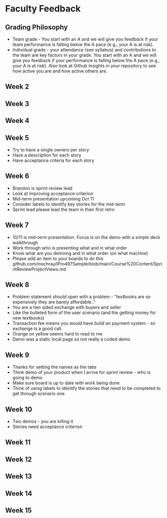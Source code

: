 # Faculty Feedback #

## Grading Philosophy ##
- Team grade - You start with an A and we will give you feedback if your team performance is falling below the A pace (e.g., your A is at risk).
- Individual grade - your attendance (see syllabus) and contributions to the team are key factors in your grade.  You start with an A and we will give you feedback if your performance is falling below the A pace (e.g., your A is at risk).  Also look at Github Insights in your repository to see how active you are and how active others are.

## Week 2 ##

## Week 3 ##

## Week 4 ##

## Week 5 ##
- Try to have a single owners per story
- Have a description for each story
- Have acceptance criteria for each story

## Week 6 ##

- Brandon is sprint review lead
- Look at improving acceptance criterion
- Mid-term presentation upcoming Oct 11
- Consider labels to identify key stories for the mid-term
- Sprint lead please lead the team in their first retro

## Week 7 ##
- 10/11 is mid-term presentation.  Focus is on the demo with a simple deck walkthrough
- Work through who is presenting what and in what order
- Know what are you demoing and in what order (on what machine)
- Please add an item to your boards to do this github.com/mschray/IPro497Sample/blob/main/Course%20Content/SprintReviewProjectViews.md

## Week 8 ##
- Problem statement should open with a problem - "textbooks are so expensively they are barely affordable.."
- You are a two sided exchange with buyers and seller
- Like the bulleted form of the user scenario (and the getting money for new textbooks)
- Transaction fee means you would have build an payment system - so exchange is a good call.
- Orange on yellow seems hard to read to me
- Demo was a static local page so not really a coded demo

## Week 9 ##
- Thanks for setting the names as the tabs
- Think demo of your product when I arrive for sprint review - who is going to demo
- Make sure board is up to date with work being done
- Think of using labels to identify the stories that need to be completed to get through scenario one

## Week 10 ##
- Two demos - you are killing it
- Stories need acceptance criterion

## Week 11 ##

## Week 12 ##

## Week 13 ##

## Week 14 ##

## Week 15 ##
